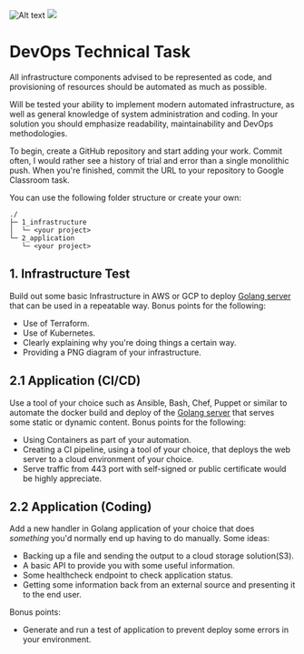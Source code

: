 ![Alt text](https://s3bucket-oregon-us-west-2.s3.us-west-2.amazonaws.com/diagram.svg)
<img src="https://s3bucket-oregon-us-west-2.s3.us-west-2.amazonaws.com/diagram.svg">


# DevOps Technical Task

 All infrastructure components advised to be represented as code, and provisioning of resources should be automated as much as possible.

Will be tested your ability to implement modern automated infrastructure, as well as general knowledge of system administration and coding. In your solution you should emphasize readability, maintainability and DevOps methodologies.

To begin, create a GitHub repository and start adding your work. Commit often, I would rather see a history of trial and error than a single monolithic push. When you're finished, commit the URL to your repository to Google Classroom task.

You can use the following folder structure or create your own:

```
./
├─ 1_infrastructure
│  └─ <your project>
└─ 2_application
   └─ <your project>
```

## 1. Infrastructure Test

Build out some basic Infrastructure in AWS or GCP to deploy [Golang server](app/server.go) that can be used in a repeatable way. 
Bonus points for the following:

* Use of Terraform.
* Use of Kubernetes.
* Clearly explaining why you're doing things a certain way.
* Providing a PNG diagram of your infrastructure.

## 2.1 Application (CI/CD)

Use a tool of your choice such as Ansible, Bash, Chef, Puppet or similar to automate the docker build and deploy of the [Golang server](app/server.go) that serves some static or dynamic content. 
Bonus points for the following:

* Using Containers as part of your automation.
* Creating a CI pipeline, using a tool of your choice, that deploys the web server to a cloud environment of your choice.
* Serve traffic from 443 port with self-signed or public certificate would be highly appreciate.

## 2.2 Application (Coding)

Add a new handler in Golang application of your choice that does _something_ you'd normally end up having to do manually. 
Some ideas:

* Backing up a file and sending the output to a cloud storage solution(S3).
* A basic API to provide you with some useful information.
* Some healthcheck endpoint to check application status.
* Getting some information back from an external source and presenting it to the end user.

Bonus points:

* Generate and run a test of application to prevent deploy some errors in your environment.
